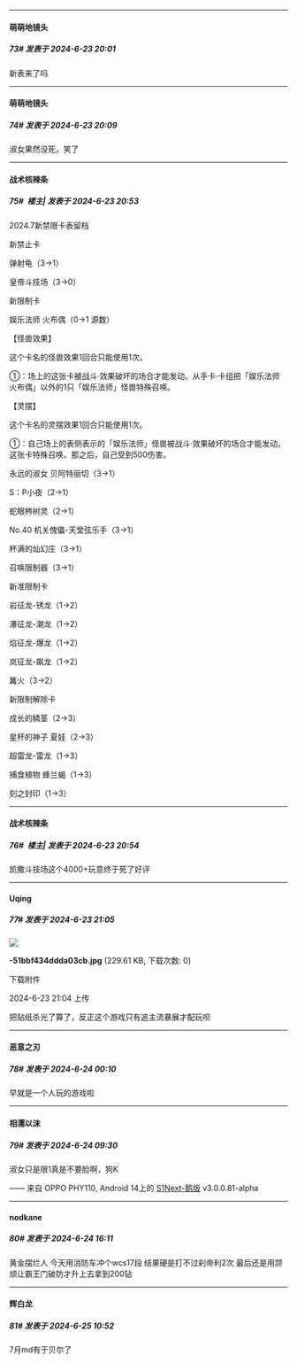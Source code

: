 ﻿
*****

####  萌萌地镜头  
##### 73#       发表于 2024-6-23 20:01

新表来了吗


*****

####  萌萌地镜头  
##### 74#       发表于 2024-6-23 20:09

淑女果然没死，笑了


*****

####  战术核辣条  
##### 75#         楼主| 发表于 2024-6-23 20:53

​2024.7新禁限卡表留档

新禁止卡

弹射龟（3→1）

皇帝斗技场（3→0）

新限制卡

娱乐法师 火布偶（0→1 源数）

【怪兽效果】

这个卡名的怪兽效果1回合只能使用1次。

①：场上的这张卡被战斗·效果破坏的场合才能发动。从手卡·卡组把「娱乐法师 火布偶」以外的1只「娱乐法师」怪兽特殊召唤。

【灵摆】

这个卡名的灵摆效果1回合只能使用1次。

①：自己场上的表侧表示的「娱乐法师」怪兽被战斗·效果破坏的场合才能发动。这张卡特殊召唤。那之后，自己受到500伤害。

永远的淑女 贝阿特丽切（3→1）

S：P小夜（2→1）

蛇眼梣树灵（2→1）

No.40 机关傀儡-天堂弦乐手（3→1）

杯满的灿幻庄（3→1）

召唤限制器（3→1）

​新准限制卡

岩征龙-锈龙（1→2）

瀑征龙-潮龙（1→2）

焰征龙-爆龙（1→2）

岚征龙-飙龙（1→2）

篝火（3→2）

​新限制解除卡

成长的鳞茎（2→3）

星杯的神子 夏娃（2→3）

超雷龙-雷龙（1→3）

捕食植物 蜂兰蝎（1→3）

刻之封印（1→3）

*****

####  战术核辣条  
##### 76#         楼主| 发表于 2024-6-23 20:54

凯撒斗技场这个4000+玩意终于死了好评


*****

####  Uqing  
##### 77#       发表于 2024-6-23 21:05

<img src="https://img.saraba1st.com/forum/202406/23/210439bactihzyriouwzvb.jpg" referrerpolicy="no-referrer">

<strong>-51bbf434ddda03cb.jpg</strong> (229.61 KB, 下载次数: 0)

下载附件

2024-6-23 21:04 上传

把贴纸杀光了算了，反正这个游戏只有追主流暴展才配玩呗


*****

####  恶意之刃  
##### 78#       发表于 2024-6-24 00:10

早就是一个人玩的游戏啦


*****

####  相濡以沫  
##### 79#       发表于 2024-6-24 09:30

淑女只是限1真是不要脸啊，狗K

—— 来自 OPPO PHY110, Android 14上的 [S1Next-鹅版](https://github.com/ykrank/S1-Next/releases) v3.0.0.81-alpha


*****

####  nodkane  
##### 80#       发表于 2024-6-24 16:11

黄金摆烂人 今天用消防车冲个wcs17段 结果硬是打不过刹帝利2次 最后还是用颉颃让霸王门破防才升上去拿到200钻


*****

####  辉白龙  
##### 81#       发表于 2024-6-25 10:52

7月md有于贝尔了

